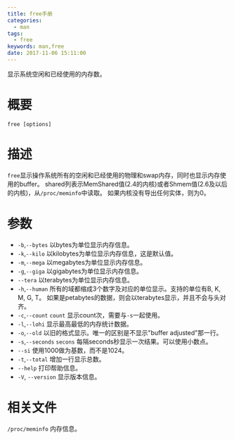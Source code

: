 ```yaml
---
title: free手册
categories:
  - man
tags:
  - free
keywords: man,free
date: 2017-11-06 15:11:00
---
```


显示系统空闲和已经使用的内存数。
<!-- more -->
# 概要
```
free [options]
```

# 描述
`free`显示操作系统所有的空闲和已经使用的物理和swap内存，同时也显示内存使用的buffer。
shared列表示MemShared值(2.4的内核)或者Shmem值(2.6及以后的内核)，从`/proc/meminfo`中读取。
如果内核没有导出任何实体，则为0。


# 参数
- `-b`,`--bytes` 以bytes为单位显示内存信息。
- `-k`,`--kilo` 以kilobytes为单位显示内存信息，这是默认值。
- `-m`,`--mega` 以megabytes为单位显示内存信息。
- `-g`,`--giga` 以gigabytes为单位显示内存信息。
- `--tera` 以terabytes为单位显示内存信息。
- `-h`,`--human` 所有的域都缩成3个数字及对应的单位显示。支持的单位有B, K, M, G, T。
  如果是petabytes的数据，则会以terabytes显示，并且不会与头对齐。
- `-c`,`--count` `count` 显示count次，需要与`-s`一起使用。
- `-l`,`--lohi` 显示最高最低的内存统计数据。
- `-o`,`--old` 以旧的格式显示。唯一的区别是不显示"buffer adjusted"那一行。
- `-s`,`--seconds` `secons` 每隔seconds秒显示一次结果。可以使用小数点。
- `--si` 使用1000做为基数，而不是1024。
- `-t`,`--total` 增加一行显示总数。
- `--help` 打印帮助信息。
- `-V`, `--version` 显示版本信息。

# 相关文件
`/proc/meminfo` 内存信息。
